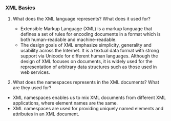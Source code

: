 ### XML Basics ###

1. What does the XML language represents? What does it used for?
	* Extensible Markup Language (XML) is a markup language that defines a set of rules for encoding documents in a format which is both human-readable and machine-readable.
	* The design goals of XML emphasize simplicity, generality and usability across the Internet. It is a textual data format with strong support via Unicode for different human languages. Although the design of XML focuses on documents, it is widely used for the representation of arbitrary data structures such as those used in web services.



1. What does the namespaces represents in the XML documents? What are they used for?
 * XML namespaces enables us to mix XML documents from different XML applications, where element names are the same.
 * XML namespaces are used for providing uniquely named elements and attributes in an XML document.

